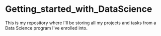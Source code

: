 # Getting_started_with_DataScience
This is my repository where I'll be storing all my projects and tasks from a Data Science program I've enrolled into.

